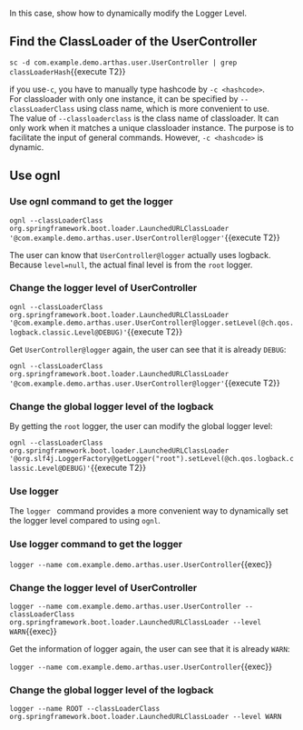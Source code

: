 In this case, show how to dynamically modify the Logger Level.

## Find the ClassLoader of the UserController

`sc -d com.example.demo.arthas.user.UserController | grep classLoaderHash`{{execute T2}}

if you use`-c`, you have to manually type hashcode by `-c <hashcode>`.  
For classloader with only one instance, it can be specified by `--classLoaderClass` using class name, which is more convenient to use.  
The value of `--classloaderclass` is the class name of classloader. It can only work when it matches a unique classloader instance. The purpose is to facilitate the input of general commands. However, `-c <hashcode>` is dynamic.

## Use ognl

### Use ognl command to get the logger

`ognl --classLoaderClass org.springframework.boot.loader.LaunchedURLClassLoader '@com.example.demo.arthas.user.UserController@logger'`{{execute T2}}

The user can know that `UserController@logger` actually uses logback. Because `level=null`, the actual final level is from the `root` logger.

### Change the logger level of UserController

`ognl --classLoaderClass org.springframework.boot.loader.LaunchedURLClassLoader '@com.example.demo.arthas.user.UserController@logger.setLevel(@ch.qos.logback.classic.Level@DEBUG)'`{{execute T2}}

Get `UserController@logger` again, the user can see that it is already `DEBUG`:

`ognl --classLoaderClass org.springframework.boot.loader.LaunchedURLClassLoader '@com.example.demo.arthas.user.UserController@logger'`{{execute T2}}

### Change the global logger level of the logback

By getting the `root` logger, the user can modify the global logger level:

`ognl --classLoaderClass org.springframework.boot.loader.LaunchedURLClassLoader '@org.slf4j.LoggerFactory@getLogger("root").setLevel(@ch.qos.logback.classic.Level@DEBUG)'`{{execute T2}}

### Use logger

The `logger ` command provides a more convenient way to dynamically set the logger level compared to using `ognl`.

### Use logger command to get the logger

`logger --name com.example.demo.arthas.user.UserController`{{exec}}

### Change the logger level of UserController

`logger --name com.example.demo.arthas.user.UserController --classLoaderClass org.springframework.boot.loader.LaunchedURLClassLoader --level WARN`{{exec}}

Get the information of logger again, the user can see that it is already `WARN`:

`logger --name com.example.demo.arthas.user.UserController`{{exec}}

### Change the global logger level of the logback

`logger --name ROOT --classLoaderClass org.springframework.boot.loader.LaunchedURLClassLoader --level WARN`

